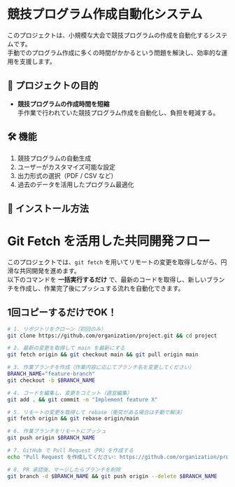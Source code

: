# 競技プログラム作成自動化システム

このプロジェクトは、小規模な大会で競技プログラムの作成を自動化するシステムです。  
手動でのプログラム作成に多くの時間がかかるという問題を解決し、効率的な運用を支援します。

## 📌 プロジェクトの目的

- **競技プログラムの作成時間を短縮**  
  手作業で行われていた競技プログラム作成を自動化し、負担を軽減する。

## 🛠 機能

1. 競技プログラムの自動生成
2. ユーザーがカスタマイズ可能な設定
3. 出力形式の選択（PDF / CSV など）
4. 過去のデータを活用したプログラム最適化

## 🚀 インストール方法

# Git Fetch を活用した共同開発フロー

このプロジェクトでは、`git fetch` を用いてリモートの変更を取得しながら、円滑な共同開発を進めます。  
以下のコマンドを **一括実行するだけ** で、最新のコードを取得し、新しいブランチを作成し、作業完了後にプッシュする流れを自動化できます。

## **1回コピーするだけでOK！**
```sh
# 1. リポジトリをクローン（初回のみ）
git clone https://github.com/organization/project.git && cd project

# 2. 最新の変更を取得して main を最新にする
git fetch origin && git checkout main && git pull origin main

# 3. 作業ブランチを作成（作業内容に応じてブランチ名を変更してください）
BRANCH_NAME="feature-branch"
git checkout -b $BRANCH_NAME

# 4. コードを編集し、変更をコミット（適宜編集）
git add . && git commit -m "Implement feature X"

# 5. リモートの変更を取得して rebase（衝突がある場合は手動で解決）
git fetch origin && git rebase origin/main

# 6. 作業ブランチをリモートにプッシュ
git push origin $BRANCH_NAME

# 7. GitHub で Pull Request（PR）を作成する
echo "Pull Request を作成してください: https://github.com/organization/project/pulls"

# 8. PR 承認後、マージしたらブランチを削除
git branch -d $BRANCH_NAME && git push origin --delete $BRANCH_NAME